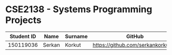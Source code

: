# **CSE2138 - Systems Programming Projects**

|Student ID|Name|Surname|GitHub|
|---|---|---|---|
|150119036 | 	Serkan | 	Korkut|  https://github.com/serkankorkut17|
